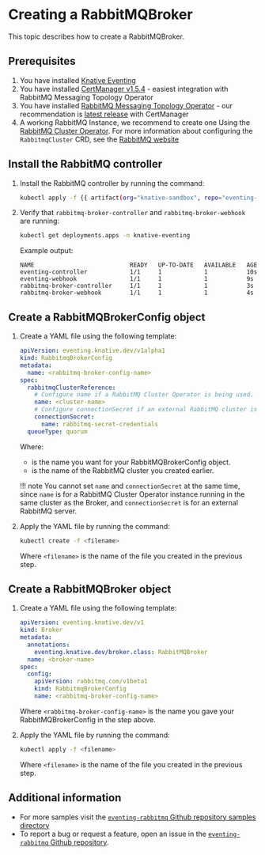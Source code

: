 # Creating a RabbitMQBroker

This topic describes how to create a RabbitMQBroker.

## Prerequisites

1. You have installed [Knative Eventing](../../../install/yaml-install/eventing/install-eventing-with-yaml.md)
1. You have installed [CertManager v1.5.4](https://github.com/jetstack/cert-manager/releases/tag/v1.5.4) - easiest integration with RabbitMQ Messaging Topology Operator
1. You have installed [RabbitMQ Messaging Topology Operator](https://github.com/rabbitmq/messaging-topology-operator) - our recommendation is [latest release](https://github.com/rabbitmq/messaging-topology-operator/releases/latest) with CertManager
1. A working RabbitMQ Instance, we recommend to create one Using the [RabbitMQ Cluster Operator](https://github.com/rabbitmq/cluster-operator). 
For more information about configuring the `RabbitmqCluster` CRD, see the [RabbitMQ website](https://www.rabbitmq.com/kubernetes/operator/using-operator.html)

## Install the RabbitMQ controller

1. Install the RabbitMQ controller by running the command:

    ```bash
    kubectl apply -f {{ artifact(org="knative-sandbox", repo="eventing-rabbitmq", file="rabbitmq-broker.yaml") }}
    ```

1. Verify that `rabbitmq-broker-controller` and `rabbitmq-broker-webhook` are running:

    ```bash
    kubectl get deployments.apps -n knative-eventing
    ```

    Example output:

    ```{ .bash .no-copy }
    NAME                           READY   UP-TO-DATE   AVAILABLE   AGE
    eventing-controller            1/1     1            1           10s
    eventing-webhook               1/1     1            1           9s
    rabbitmq-broker-controller     1/1     1            1           3s
    rabbitmq-broker-webhook        1/1     1            1           4s
    ```

## Create a RabbitMQBrokerConfig object

1. Create a YAML file using the following template:
    ```yaml
    apiVersion: eventing.knative.dev/v1alpha1
    kind: RabbitmqBrokerConfig
    metadata:
      name: <rabbitmq-broker-config-name>
    spec:
      rabbitmqClusterReference:
        # Configure name if a RabbitMQ Cluster Operator is being used.
        name: <cluster-name>
        # Configure connectionSecret if an external RabbitMQ cluster is being used.
        connectionSecret:
          name: rabbitmq-secret-credentials
      queueType: quorum
    ```
    Where:

    - <rabbitmq-broker-config-name> is the name you want for your RabbitMQBrokerConfig object.
    - <cluster-name> is the name of the RabbitMQ cluster you created earlier.

    !!! note
        You cannot set `name` and `connectionSecret` at the same time, since `name` is for a RabbitMQ Cluster Operator instance running in the same cluster as the Broker, and `connectionSecret` is for an external RabbitMQ server.

1. Apply the YAML file by running the command:

    ```bash
    kubectl create -f <filename>
    ```
   Where `<filename>` is the name of the file you created in the previous step.

## Create a RabbitMQBroker object

1. Create a YAML file using the following template:

    ```yaml
    apiVersion: eventing.knative.dev/v1
    kind: Broker
    metadata:
      annotations:
        eventing.knative.dev/broker.class: RabbitMQBroker
      name: <broker-name>
    spec:
      config:
        apiVersion: rabbitmq.com/v1beta1
        kind: RabbitmqBrokerConfig
        name: <rabbitmq-broker-config-name>
    ```
    Where `<rabbitmq-broker-config-name>` is the name you gave your RabbitMQBrokerConfig in the step above.

1. Apply the YAML file by running the command:

    ```bash
    kubectl apply -f <filename>
    ```
    Where `<filename>` is the name of the file you created in the previous step.

## Additional information

- For more samples visit the [`eventing-rabbitmq` Github repository samples directory](https://github.com/knative-sandbox/eventing-rabbitmq/tree/main/samples)
- To report a bug or request a feature, open an issue in the [`eventing-rabbitmq` Github repository](https://github.com/knative-sandbox/eventing-rabbitmq).
